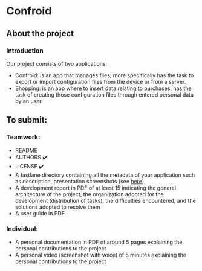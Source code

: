# Confroid
## About the project
### Introduction
Our project consists of two applications:
- Confroid:
is an app that manages files, more specifically
has the task to export or import configuration files from the device or from a server.
- Shopping:
is an app where to insert data relating to purchases, 
has the task of creating those configuration files through entered personal data by an user.


## To submit:

### Teamwork:
- README
- AUTHORS :heavy_check_mark:
- LICENSE :heavy_check_mark:
- A fastlane directory containing all the metadata of your application such as description, presentation screenshots (see [here](https://f-droid.org/en/docs/All_About_Descriptions_Graphics_and_Screenshots/))
- A development report in PDF of at least 15 indicating the general architecture of the project, the organization adopted for the development (distribution of tasks), the difficulties encountered, and the solutions adopted to resolve them
- A user guide in PDF

### Individual:
- A personal documentation in PDF of around 5 pages explaining the personal contributions to the project
- A personal video (screenshot with voice) of 5 minutes explaining the personal contributions to the project
